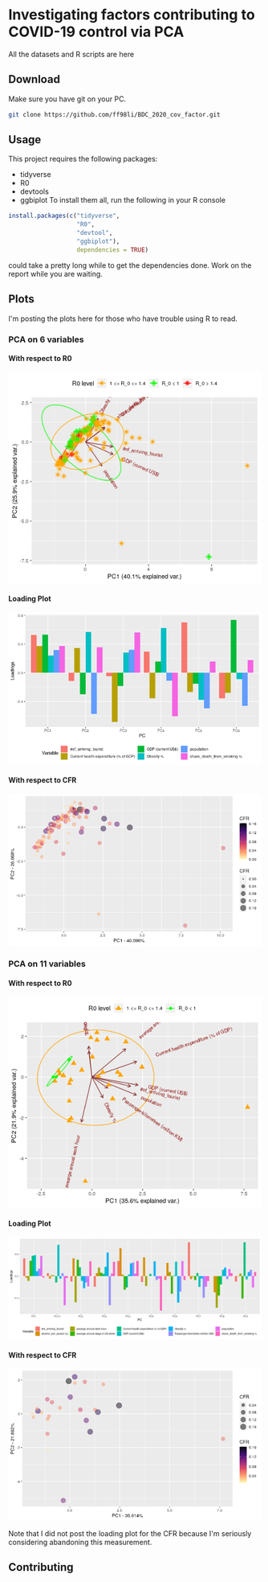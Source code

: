 # Investigating factors contributing to COVID-19 control via PCA

All the datasets and R scripts are here

## Download
Make sure you have git on your PC.
```bash
git clone https://github.com/ff98li/BDC_2020_cov_factor.git
```

## Usage
This project requires the following packages:
- tidyverse
- R0
- devtools
- ggbiplot
To install them all, run the following in your R console
```R
install.packages(c("tidyverse",
                   "R0",
                   "devtool",
                   "ggbiplot"),
                   dependencies = TRUE)
```
could take a pretty long while to get the dependencies done. Work on the report while you are waiting.

## Plots
I'm posting the plots here for those who have trouble using R to read.
### PCA on 6 variables
#### With respect to R0
![alt text](https://github.com/ff98li/BDC_2020_cov_factor/blob/master/plots/PCA_R0_6var.png)
#### Loading Plot
![alt text](https://github.com/ff98li/BDC_2020_cov_factor/blob/master/plots/PCA_R0_6var_loading.png)
#### With respect to CFR
![alt text](https://github.com/ff98li/BDC_2020_cov_factor/blob/master/plots/PCA_CFR_6var.png)
### PCA on 11 variables
#### With respect to R0
![alt text](https://github.com/ff98li/BDC_2020_cov_factor/blob/master/plots/PCA_R0_29_country.png)
#### Loading Plot
![alt text](https://github.com/ff98li/BDC_2020_cov_factor/blob/master/plots/PCA_R0_29_country_loading.png)
#### With respect to CFR
![alt text](https://github.com/ff98li/BDC_2020_cov_factor/blob/master/plots/PCA_CFR_29_country.png)

Note that I did not post the loading plot for the CFR because I'm seriously considering abandoning this measurement.
## Contributing
